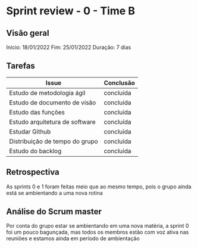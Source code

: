 # Sprint review - 0 - Time B

## Visão geral

Inicio: 18/01/2022
Fim: 25/01/2022
Duração: 7 dias

## Tarefas

| Issue                          | Conclusão |
| ------------------------------ | --------- |
| Estudo de metodologia ágil     | concluída |
| Estudo de documento de visão   | concluída |
| Estudo das funções             | concluída |
| Estudo arquitetura de software | concluída |
| Estudar Github                 | concluída |
| Distribuição de tempo do grupo | concluída |
| Estudo do backlog              | concluída |

## Retrospectiva

As sprints 0 e 1 foram feitas meio que ao mesmo tempo, pois o grupo ainda está se ambientando a uma nova rotina


## Análise do Scrum master

Por conta do grupo estar se ambientando em uma nova matéria, a sprint 0 foi um pouco bagunçada, mas todos os membros estão com voz ativa nas reuniões e estamos ainda em período de ambientação


